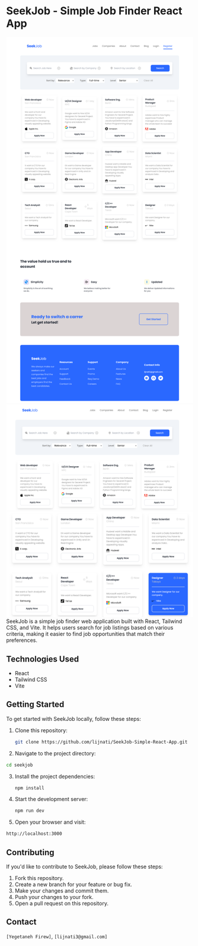 # SeekJob - Simple Job Finder React App

![SeekJob App Screenshot](screenshot3.png)
![SeekJob App Screenshot](screenshot.png)
![SeekJob App Screenshot](screenshot2.png)
SeekJob is a simple job finder web application built with React, Tailwind CSS, and Vite. It helps users search for job listings based on various criteria, making it easier to find job opportunities that match their preferences.


## Technologies Used

- React
- Tailwind CSS
- Vite

## Getting Started

To get started with SeekJob locally, follow these steps:

1. Clone this repository:

   ```bash
   git clone https://github.com/lijnati/SeekJob-Simple-React-App.git 
   ```
2. Navigate to the project directory:

  ```bash
  cd seekjob
  ```
3. Install the project dependencies:

   ```bash
   npm install
   ```
4. Start the development server:

   ```bash
   npm run dev
   ```
5. Open your browser and visit:

 ```bash
 http://localhost:3000
```
## Contributing
If you'd like to contribute to SeekJob, please follow these steps:

1. Fork this repository.
2. Create a new branch for your feature or bug fix.
3. Make your changes and commit them.
4. Push your changes to your fork.
5. Open a pull request on this repository.

## Contact
`[Yegetaneh Firew]`, `[lijnati3@gmail.com]`

